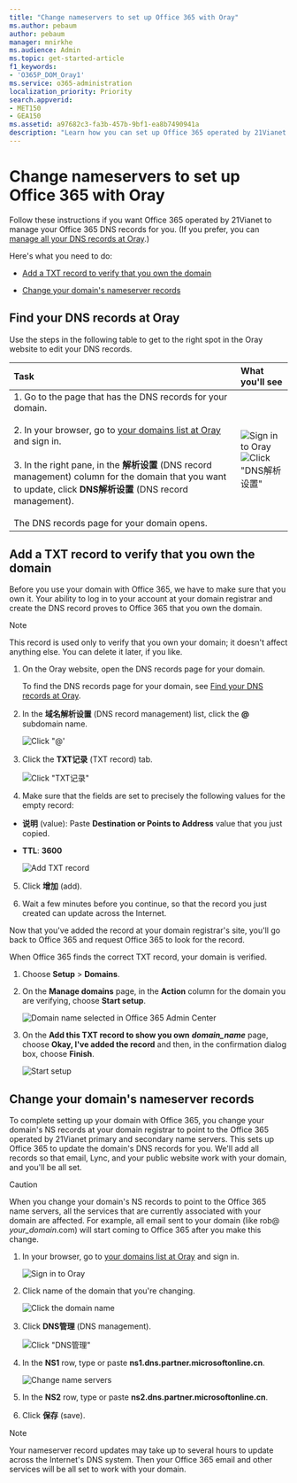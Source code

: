 ```yaml
---
title: "Change nameservers to set up Office 365 with Oray"
ms.author: pebaum
author: pebaum
manager: mnirkhe
ms.audience: Admin
ms.topic: get-started-article
f1_keywords:
- 'O365P_DOM_Oray1'
ms.service: o365-administration
localization_priority: Priority
search.appverid:
- MET150
- GEA150
ms.assetid: a97682c3-fa3b-457b-9bf1-ea8b7490941a
description: "Learn how you can set up Office 365 operated by 21Vianet to manage your DNS records, when Oray is the DNS hosting provider."
---
```


# Change nameservers to set up Office 365 with Oray

Follow these instructions if you want Office 365 operated by 21Vianet to manage your Office 365 DNS records for you. (If you prefer, you can [manage all your DNS records at Oray](create-dns-records-at-oray.md).)
  
Here's what you need to do:
  
- [Add a TXT record to verify that you own the domain](change-nameservers-at-oray.md#BKMK_add_a_record)
    
- [Change your domain's nameserver records](change-nameservers-at-oray.md#BKMK_change_your_domain_s_1)
    
## Find your DNS records at Oray
<a name="BKMK_find_your_dns"> </a>

Use the steps in the following table to get to the right spot in the Oray website to edit your DNS records.
  
|**Task**|**What you'll see**|
|:-----|:-----|
|1.  Go to the page that has the DNS records for your domain.  <br/><br/>2.  In your browser, go to [your domains list at Oray](https://console.oray.com/domain/root) and sign in.  <br/><br/>3. In the right pane, in the **解析设置** (DNS record management) column for the domain that you want to update, click **DNS解析设置** (DNS record management).  <br/> <br/> The DNS records page for your domain opens.  <br/> |![Sign in to Oray](../media/b55798c7-e143-454f-a3d3-7fd8733cba46.png)           <br/> ![Click "DNS解析设置"](../media/90257c23-ac07-4fab-83e7-7ae96693f667.png)           <br/> |
   
## Add a TXT record to verify that you own the domain
<a name="BKMK_add_a_record"> </a>

Before you use your domain with Office 365, we have to make sure that you own it. Your ability to log in to your account at your domain registrar and create the DNS record proves to Office 365 that you own the domain.
  
> [!NOTE]
> This record is used only to verify that you own your domain; it doesn't affect anything else. You can delete it later, if you like. 
  
1. On the Oray website, open the DNS records page for your domain. 
    
    To find the DNS records page for your domain, see [Find your DNS records at Oray](change-nameservers-at-oray.md#BKMK_find_your_dns).
    
2. In the **域名解析设置** (DNS record management) list, click the **@** subdomain name. 
    
    ![Click "@'](../media/4deba23f-034c-42dc-8cae-29009e6229d9.png)
  
3. Click the **TXT记录** (TXT record) tab. 
    
    ![Click "TXT记录"](../media/85379c31-da07-4dc5-ac4e-0e6cb9a99957.png)
  
4. Make sure that the fields are set to precisely the following values for the empty record:
    
  - **说明** (value): Paste **Destination or Points to Address** value that you just copied. 
    
  - **TTL**: **3600**
    
    ![Add TXT record](../media/5681f501-bccd-4b3d-8e5b-55272b01b833.png)
  
5. Click **增加** (add). 
    
6. Wait a few minutes before you continue, so that the record you just created can update across the Internet.
    
Now that you've added the record at your domain registrar's site, you'll go back to Office 365 and request Office 365 to look for the record.
  
When Office 365 finds the correct TXT record, your domain is verified.
  
1. Choose **Setup** \> **Domains**.
    
2. On the **Manage domains** page, in the **Action** column for the domain you are verifying, choose **Start setup**.
    
    ![Domain name selected in Office 365 Admin Center](../media/c61204f1-a025-448b-a2a1-c4d7abee7a06.png)
  
3. On the **Add this TXT record to show you own** ***domain_name*** page, choose **Okay, I've added the record** and then, in the confirmation dialog box, choose **Finish**.
    
    ![Start setup](../media/5f6578af-ae32-49e8-b283-ec2d080420da.png)
  
## Change your domain's nameserver records
<a name="BKMK_change_your_domain_s_1"> </a>

To complete setting up your domain with Office 365, you change your domain's NS records at your domain registrar to point to the Office 365 operated by 21Vianet primary and secondary name servers. This sets up Office 365 to update the domain's DNS records for you. We'll add all records so that email, Lync, and your public website work with your domain, and you'll be all set.
  
> [!CAUTION]
> When you change your domain's NS records to point to the Office 365 name servers, all the services that are currently associated with your domain are affected. For example, all email sent to your domain (like rob@ *your_domain*.com) will start coming to Office 365 after you make this change. 
  
1. In your browser, go to [your domains list at Oray](https://console.oray.com/domain/root) and sign in. 
    
    ![Sign in to Oray](../media/b55798c7-e143-454f-a3d3-7fd8733cba46.png)
  
2. Click name of the domain that you're changing.
    
    ![Click the domain name](../media/66511199-21a4-4e45-ae0b-7a114560c13b.png)
  
3. Click **DNS管理** (DNS management). 
    
    ![Click "DNS管理"](../media/c6f4431d-1585-4b58-9998-c7feff929ec7.png)
  
4. In the **NS1** row, type or paste **ns1.dns.partner.microsoftonline.cn**. 
    
    ![Change name servers](../media/6a727037-5665-4fd9-af68-435f2dcaed75.png)
  
5. In the **NS2** row, type or paste **ns2.dns.partner.microsoftonline.cn**. 
    
6. Click **保存** (save). 
    
> [!NOTE]
> Your nameserver record updates may take up to several hours to update across the Internet's DNS system. Then your Office 365 email and other services will be all set to work with your domain. 
  

